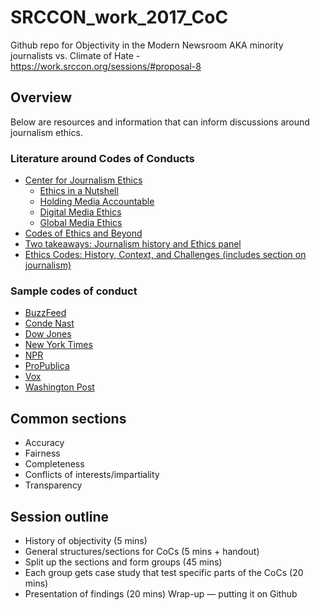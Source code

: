 # SRCCON_work_2017_CoC
Github repo for Objectivity in the Modern Newsroom AKA minority journalists vs. Climate of Hate - https://work.srccon.org/sessions/#proposal-8

## Overview

Below are resources and information that can inform discussions around journalism ethics.

### Literature around Codes of Conducts
* [Center for Journalism Ethics](https://ethics.journalism.wisc.edu/about/)
  * [Ethics in a Nutshell](https://ethics.journalism.wisc.edu/resources/ethics-in-a-nutshell/)
  * [Holding Media Accountable](https://ethics.journalism.wisc.edu/resources/holding-media-accountable/)
  * [Digital Media Ethics](https://ethics.journalism.wisc.edu/resources/digital-media-ethics/)
  * [Global Media Ethics](https://ethics.journalism.wisc.edu/resources/global-media-ethics/)
* [Codes of Ethics and Beyond](https://www.poynter.org/news/codes-ethics-and-beyond)
* [Two takeaways: Journalism history and Ethics panel](https://medium.com/what-is-journalism/5-takeaways-from-journalism-history-and-ethics-336cd832d4e1)
* [Ethics Codes: History, Context, and Challenges (includes section on journalism)](http://bdes.datasociety.net/council-output/ethics-codes-history-context-and-challenges/)

### Sample codes of conduct
* [BuzzFeed](https://www.buzzfeed.com/shani/the-buzzfeed-editorial-standards-and-ethics-guide)
* [Conde Nast](http://www.condenastinternational.com/about-us/code-of-ethical-responsibility/)
* [Dow Jones](https://www.dowjones.com/code-conduct/)
* [New York Times](https://www.nytco.com/who-we-are/culture/standards-and-ethics/)
* [NPR](http://ethics.npr.org/)
* [ProPublica](https://www.propublica.org/code-of-ethics/)
* [Vox](http://code-of-conduct.voxmedia.com/#Unacceptable%20behaviors)
* [Washington Post](http://asne.org/content.asp?contentid=335)

## Common sections

* Accuracy
* Fairness
* Completeness
* Conflicts of interests/impartiality
* Transparency

## Session outline
* History of objectivity (5 mins)
* General structures/sections for CoCs (5 mins + handout)
* Split up the sections and form groups (45 mins)
* Each group gets case study that test specific parts of the CoCs (20 mins)
* Presentation of findings (20 mins)
Wrap-up — putting it on Github
